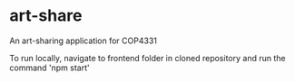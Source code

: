 # art-share
An art-sharing application for COP4331

To run locally, navigate to frontend folder in cloned repository and run the command 'npm start'
